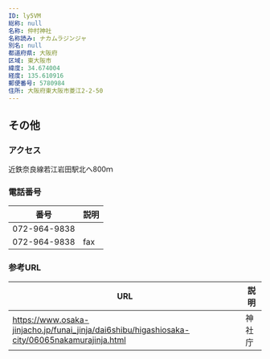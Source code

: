 ```yaml
---
ID: ly5VM
総称: null
名称: 仲村神社
名称読み: ナカムラジンジャ
別名: null
都道府県: 大阪府
区域: 東大阪市
緯度: 34.674004
経度: 135.610916
郵便番号: 5780984
住所: 大阪府東大阪市菱江2-2-50
---
```


## その他

### アクセス

近鉄奈良線若江岩田駅北へ800ｍ

### 電話番号

| 番号         | 説明 |
| ------------ | ---- |
| 072-964-9838 |      |
| 072-964-9838 | fax  |

### 参考URL

| URL                                                                                           | 説明   |
| --------------------------------------------------------------------------------------------- | ------ |
| https://www.osaka-jinjacho.jp/funai_jinja/dai6shibu/higashiosaka-city/06065nakamurajinja.html | 神社庁 |

